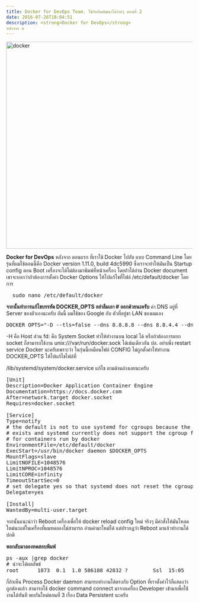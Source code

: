```yaml
---
title: Docker for DevOps Team. ใช้กับทีมพัฒนาได้ง่ายๆ ตอนที่ 2
date: 2016-07-26T18:04:51
description: <strong>Docker for DevOps</strong>
หลังจาก ต
---
```


<img class="alignnone size-full wp-image-630" src="http://www.greanapp.com/wp-content/uploads/2016/04/docker.png" alt="docker" width="1650" height="559" />

<strong>Docker for DevOps</strong>
หลังจาก ตอนแรก ที่เราใช้ Docker ไปกับ แบบ Command Line โดยรุ่นที่ผมใช้ตอนนี้คือ Docker version 1.11.0, build 4dc5990 ซึ่งเราจะทำให้มันเป็น Startup config ตอน Boot เครื่องจะได้ไม่ต้องมาพิมพ์ที่หน้าเครื่อง โดยถ้าได้อ่าน Docker document เขาจะบอกว่าถ้าต้องการตั้งค่า Docker Options ให้ไปแก้ไขที่ไฟล์ /etc/default/docker โดยการ
<pre class="lang:default decode:true ">  sudo nano /etc/default/docker</pre>
<strong>จากนั้นทำการแก้ไขบรรทัด DOCKER_OPTS อย่าลืมเอา # ออกด้วยนะครับ</strong>
ค่า DNS อยู่ที่ Server ของตัวเองนะครับ อันนี้ ผมใช้ของ Google กับ ตัวที่อยู่ขา LAN ของผมเอง
<pre class="lang:default decode:true">DOCKER_OPTS="-D --tls=false --dns 8.8.8.8 --dns 8.8.4.4 --dns 192.158.1.86 -H tcp://0.0.0.0:2375  -H fd://"</pre>
-H คือ Host ส่วน fd: คือ System Socket ทำให้ทำงานบน local ได้ หรือถ้าต้องการแยก socket ก็สามารถใช้งาน
unix:///var/run/docker.sock ได้เช่นเดียวกัน
ปล. อย่าเพิ่ง restart service Docker นะครับเพราะว่า ในรุ่นนี้เหมือนไฟล์ CONFIG ไม่ถูกตั้งค่าให้ทำงาน DOCKER_OPTS ให้ไปแก้ไขไฟล์ที่

/lib/systemd/system/docker.service แก้ไข ตามด้านล่างเลยนะครับ
<pre class="lang:default decode:true ">[Unit]
Description=Docker Application Container Engine
Documentation=https://docs.docker.com
After=network.target docker.socket
Requires=docker.socket

[Service]
Type=notify
# the default is not to use systemd for cgroups because the delegate issues still
# exists and systemd currently does not support the cgroup feature set required
# for containers run by docker
EnvironmentFile=/etc/default/docker
ExecStart=/usr/bin/docker daemon $DOCKER_OPTS
MountFlags=slave
LimitNOFILE=1048576
LimitNPROC=1048576
LimitCORE=infinity
TimeoutStartSec=0
# set delegate yes so that systemd does not reset the cgroups of docker containers
Delegate=yes

[Install]
WantedBy=multi-user.target
</pre>
จากนั้นแนะนำว่า Reboot เครื่องเพื่อให้ docker reload config ใหม่ จริงๆ มีคำสั่งให้มันโหลดใหม่นะแต่ในเครื่องที่ผมทดลองไม่สามารถ อ่านค่ามาใหม่ได้ แต่ปรากฏว่า Reboot มาแล้วทำงานได้ปกติ

<strong>พอกลับมาลองทดสอบพิมพ์</strong>
<pre class="lang:default decode:true ">ps -aux |grep docker
# น่าจะได้ผลลัพธ์
root      1873  0.1  1.0 586188 42832 ?        Ssl  15:05   0:01 /usr/bin/docker daemon -D --tls=false --dns 8.8.8.8 --dns 8.8.4.4 --dns 192.158.1.86 -H tcp://0.0.0.0:2375 -H fd:// 
</pre>
ก็ถ้าเห็น Process Docker daemon สามารถทำงานได้ตรงกับ Option ที่เราตั้งค่าไว้ก็แสดงว่าถูกต้องแล้ว สามารถใช้ docker command connect มาจากเครื่อง Developer เข้ามาเพื่อใช้งานได้ทันที พบกันใหม่ตอนที่ 3 เรื่อง Data Persistent นะครับ
